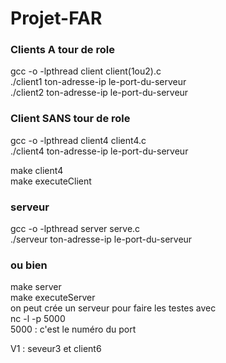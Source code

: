 # Projet-FAR

### Clients A tour de role 
gcc -o -lpthread client client(1ou2).c  
./client1 ton-adresse-ip le-port-du-serveur    
./client2 ton-adresse-ip le-port-du-serveur    


### Client SANS tour de role 
gcc -o -lpthread client4 client4.c  
./client4 ton-adresse-ip le-port-du-serveur

make client4  
make executeClient  



### serveur 
gcc -o -lpthread server serve.c  
./serveur ton-adresse-ip le-port-du-serveur    
### ou bien  
make server  
make executeServer  
on peut crée un serveur pour faire les testes avec     
nc -l -p 5000   
5000 : c'est le numéro du port  


V1 : seveur3 et client6
